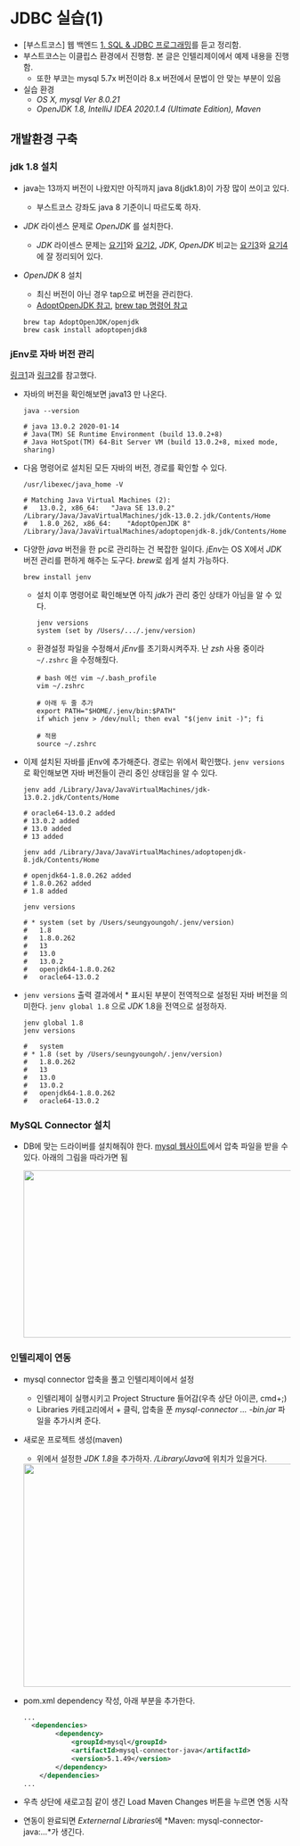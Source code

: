 # JDBC 실습(1)

* [부스트코스] 웹 백엔드 [1. SQL & JDBC 프로그래밍](https://www.edwith.org/boostcourse-web-be/lecture/58939/)를 듣고 정리함.
* 부스트코스는 이클립스 환경에서 진행함. 본 글은 인텔리제이에서 예제 내용을 진행함.
  * 또한 부코는 mysql 5.7x 버전이라 8.x 버전에서 문법이 안 맞는 부분이 있음
* 실습 환경
  * *OS X, mysql  Ver 8.0.21*
  *  *OpenJDK 1.8, IntelliJ IDEA 2020.1.4 (Ultimate Edition), Maven*



## 개발환경 구축

### jdk 1.8 설치

* java는 13까지 버전이 나왔지만 아직까지 java 8(jdk1.8)이 가장 많이 쓰이고 있다.
  * 부스트코스 강좌도 java 8 기준이니 따르도록 하자.

* *JDK* 라이센스 문제로 *OpenJDK* 를 설치한다.
  * *JDK* 라이센스 문제는 [요기1](https://zepinos.tistory.com/12)와 [요기2]([요기](https://zepinos.tistory.com/12)), *JDK*, *OpenJDK* 비교는 [요기3]([https://www.lpcinc.co.kr/blog/java-%EC%9C%A0%EB%A3%8C-%EB%85%BC%EC%9F%81-oracle-jdk%EC%99%80-openjdk%EC%9D%98-%EC%B0%A8%EC%9D%B4-%EC%A0%95%EB%A6%AC](https://www.lpcinc.co.kr/blog/java-유료-논쟁-oracle-jdk와-openjdk의-차이-정리))와 [요기4](https://engineering.linecorp.com/ko/blog/line-open-jdk/)에 잘 정리되어 있다.

* *OpenJDK* 8 설치

  * 최신 버전이 아닌 경우 tap으로  버전을 관리한다.
  * [AdoptOpenJDK 참고](https://github.com/AdoptOpenJDK/homebrew-openjdk), [brew tap 명령어 참고](https://stackoverflow.com/questions/34408147/what-does-brew-tap-mean)

  ```shell
  brew tap AdoptOpenJDK/openjdk
  brew cask install adoptopenjdk8
  ```

### jEnv로 자바 버전 관리

[링크1](https://madplay.github.io/post/manage-java-version-using-jenv)과 [링크2](https://wickso.me/java/jenv/)를 참고했다. 

* 자바의 버전을 확인해보면 java13 만 나온다.

  ```shell
  java --version
  
  # java 13.0.2 2020-01-14
  # Java(TM) SE Runtime Environment (build 13.0.2+8)
  # Java HotSpot(TM) 64-Bit Server VM (build 13.0.2+8, mixed mode, sharing)
  ```

* 다음 명령어로 설치된 모든 자바의 버전, 경로를 확인할 수 있다.

  ```shell
  /usr/libexec/java_home -V
  
  # Matching Java Virtual Machines (2):
  #   13.0.2, x86_64:	"Java SE 13.0.2"	/Library/Java/JavaVirtualMachines/jdk-13.0.2.jdk/Contents/Home
  #   1.8.0_262, x86_64:	"AdoptOpenJDK 8"	/Library/Java/JavaVirtualMachines/adoptopenjdk-8.jdk/Contents/Home
  ```

* 다양한 *java* 버전을 한 pc로 관리하는 건 복잡한 일이다. *jEnv*는 OS X에서 *JDK* 버전 관리를 편하게 해주는 도구다. *brew*로 쉽게 설치 가능하다.

  `brew install jenv`

  * 설치 이후 명령어로 확인해보면 아직 *jdk*가 관리 중인 상태가 아님을 알 수 있다.

    ```shell
    jenv versions
    system (set by /Users/.../.jenv/version)
    ```

  * 환경설정 파일을 수정해서 *jEnv*를 초기화시켜주자. 난 *zsh* 사용 중이라 `~/.zshrc` 을 수정해줬다.

    ```shell
    # bash 에선 vim ~/.bash_profile
    vim ~/.zshrc
    
    # 아래 두 줄 추가
    export PATH="$HOME/.jenv/bin:$PATH"
    if which jenv > /dev/null; then eval "$(jenv init -)"; fi
    
    # 적용
    source ~/.zshrc
    ```

* 이제 설치된 자바를 jEnv에 추가해준다. 경로는 위에서 확인했다. `jenv versions` 로 확인해보면 자바 버전들이 관리 중인 상태임을 알 수 있다.

  ```shell
  jenv add /Library/Java/JavaVirtualMachines/jdk-13.0.2.jdk/Contents/Home
  
  # oracle64-13.0.2 added
  # 13.0.2 added
  # 13.0 added
  # 13 added
  
  jenv add /Library/Java/JavaVirtualMachines/adoptopenjdk-8.jdk/Contents/Home
  
  # openjdk64-1.8.0.262 added
  # 1.8.0.262 added
  # 1.8 added
  
  jenv versions
  
  # * system (set by /Users/seungyoungoh/.jenv/version)
  #   1.8
  #   1.8.0.262
  #   13
  #   13.0
  #   13.0.2
  #   openjdk64-1.8.0.262
  #   oracle64-13.0.2
  ```

* `jenv versions` 출력 결과에서 * 표시된 부분이 전역적으로 설정된 자바 버전을 의미한다. `jenv global 1.8`  으로 *JDK* 1.8을 전역으로 설정하자.

  ```shell
  jenv global 1.8
  jenv versions
  
  #   system
  # * 1.8 (set by /Users/seungyoungoh/.jenv/version)
  #   1.8.0.262
  #   13
  #   13.0
  #   13.0.2
  #   openjdk64-1.8.0.262
  #   oracle64-13.0.2
  ```

  

### MySQL Connector 설치

* DB에 맞는 드라이버를 설치해줘야 한다. [mysql 웹사이트](https://dev.mysql.com/downloads/)에서 압축 파일을 받을 수 있다. 아래의 그림을 따라가면 됨

  <img src="https://user-images.githubusercontent.com/46865281/88481749-333f8180-cf98-11ea-857e-9c178a289fc0.png" width="1200" height="300">

### 인텔리제이 연동

* mysql connector 압축을 풀고 인텔리제이에서 설정

  * 인텔리제이 실행시키고 Project Structure 들어감(우측 상단 아이콘, cmd+;)
  * Libraries 카테고리에서 + 클릭,  압축을 푼 *mysql-connector ... -bin.jar* 파일을 추가시켜 준다.

* 새로운 프로젝트 생성(maven)

  * 위에서 설정한 *JDK 1.8*을 추가하자. */Library/Java*에 위치가 있을거다.

  <img src="https://user-images.githubusercontent.com/46865281/88552582-394c6580-d05f-11ea-8608-8d058a6d7bc7.png" width="630" height="400">

* pom.xml dependency 작성, 아래 부분을 추가한다.

  ```xml
  ...
  	<dependencies>
          <dependency>
              <groupId>mysql</groupId>
              <artifactId>mysql-connector-java</artifactId>
              <version>5.1.49</version>
          </dependency>
      </dependencies>
  ...
  ```

* 우측 상단에 새로고침 같이 생긴 Load Maven Changes 버튼을 누르면 연동 시작

* 연동이 완료되면 *Externernal Libraries*에 *Maven: mysql-connector-java:...*가 생긴다.
